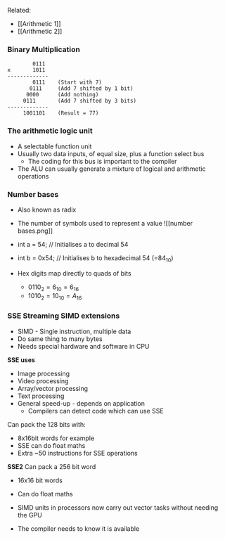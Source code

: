 Related:
- [[Arithmetic 1]]
- [[Arithmetic 2]]

### Binary Multiplication
```
		0111
x       1011
-------------
        0111    (Start with 7)
       0111     (Add 7 shifted by 1 bit)
      0000      (Add nothing)
     0111       (Add 7 shifted by 3 bits)
-------------
     1001101    (Result = 77)
```

### The arithmetic logic unit

- A selectable function unit
- Usually two data inputs, of equal size, plus a function select bus
	- The coding for this bus is important to the compiler
- The ALU can usually generate a mixture of logical and arithmetic operations

### Number bases

- Also known as radix
- The number of symbols used to represent a value
![[number bases.png]]

- int a = 54;        // Initialises a to decimal 54
- int b = 0x54;    // Initialises b to hexadecimal 54 (=$84_{10}$)
- Hex digits map directly to quads of bits
	- $0110_2 = 6_{10} = 6_{16}$
	- $1010_2 = 10_{10} = A_{16}$


### SSE Streaming SIMD extensions

- SIMD - Single instruction, multiple data
- Do same thing to many bytes
- Needs special hardware and software in CPU

**SSE uses**
- Image processing
- Video processing
- Array/vector processing
- Text processing
- General speed-up - depends on application
	- Compilers can detect code which can use SSE

Can pack the 128 bits with:
- 8x16bit words for example
- SSE can do float maths
- Extra ~50 instructions for SSE operations

**SSE2**
Can pack a 256 bit word
- 16x16 bit words
- Can do float maths

- SIMD units in processors now carry out vector tasks without needing the GPU
- The compiler needs to know it is available

